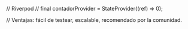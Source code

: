 // Riverpod
// final contadorProvider = StateProvider<int>((ref) => 0);

// Ventajas: fácil de testear, escalable, recomendado por la comunidad.
